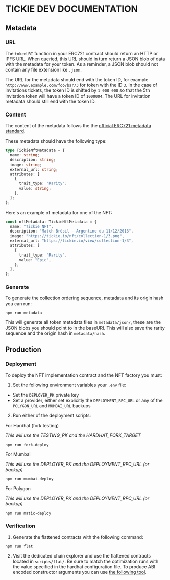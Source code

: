 # TICKIE DEV DOCUMENTATION

## Metadata

### URL

The `tokenURI` function in your ERC721 contract should return an HTTP or IPFS URL. When queried, this URL should in turn return a JSON blob of data with the metadata for your token. As a reminder, a JSON blob should not contain any file extension like `.json`.

The URL for the metadata should end with the token ID, for example `http://www.example.com/foo/bar/3` for token with the ID `3`. In the case of invitations tickets, the token ID is shifted by `1 000 000` so that the 5th invitation token will have a token ID of `1000004`. The URL for invitation metadata should still end with the token ID.

### Content

The content of the metadata follows the the [official ERC721 metadata standard](https://github.com/ethereum/EIPs/blob/master/EIPS/eip-721.md).

These metadata should have the following type:

```ts
type TickieNftMetadata = {
  name: string;
  description: string;
  image: string;
  external_url: string;
  attributes: [
    {
      trait_type: "Rarity";
      value: string;
    },
  ];
};
```

Here's an example of metadata for one of the NFT:

```ts
const nftMetadata: TickieNftMetadata = {
  name: "Tickie NFT",
  description: "Match Brésil - Argentine du 11/12/2013",
  image: "https://tickie.io/nft/collection-1/3.png",
  external_url: "https://tickie.io/view/collection-1/3",
  attributes: [
    {
      trait_type: "Rarity",
      value: "Epic",
    },
  ],
};
```

### Generate

To generate the collection ordering sequence, metadata and its origin hash you can run:

```shell
npm run metadata
```

This will generate all token metadata files in `metadata/json/`, these are the JSON blobs you should point to in the baseURI.
This will also save the rarity sequence and the origin hash in `metadata/hash`.

## Production

### Deployment

To deploy the NFT implementation contract and the NFT factory you must:

1. Set the following environment variables your `.env` file:

- Set the `DEPLOYER_PK` private key
- Set a provider, either set explicitly the `DEPLOYMENT_RPC_URL` or any of the `POLYGON_URL` and `MUMBAI_URL` backups

2. Run either of the deployment scripts:

For Hardhat (fork testing)

_This will use the TESTING_PK and the HARDHAT_FORK_TARGET_

```shell
npm run fork-deploy
```

For Mumbai

_This will use the DEPLOYER_PK and the DEPLOYMENT_RPC_URL (or backup)_

```shell
npm run mumbai-deploy
```

For Polygon

_This will use the DEPLOYER_PK and the DEPLOYMENT_RPC_URL (or backup)_

```shell
npm run matic-deploy
```

### Verification

1. Generate the flattened contracts with the following command:

```shell
npm run flat
```

2. Visit the dedicated chain explorer and use the flattened contracts located in `scripts/flat/`. Be sure to match the optimization runs with the value specified in the hardhat configuration file. To produce ABI encoded constructor arguments you can use [the following tool](https://abi.hashex.org/).
